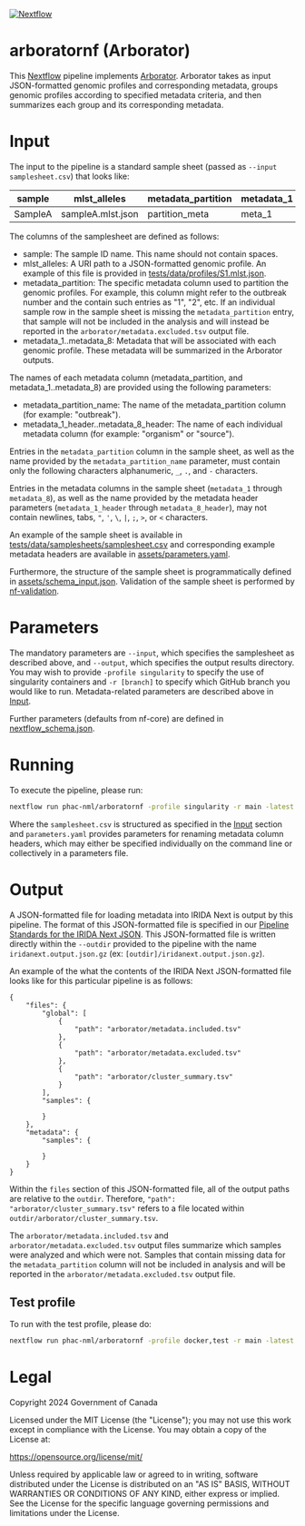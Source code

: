 [![Nextflow](https://img.shields.io/badge/nextflow-%E2%89%A523.04.3-brightgreen.svg)](https://www.nextflow.io/)

# arboratornf (Arborator)

This [Nextflow](https://www.nextflow.io/) pipeline implements [Arborator](https://github.com/phac-nml/arborator). Arborator takes as input JSON-formatted genomic profiles and corresponding metadata, groups genomic profiles according to specified metadata criteria, and then summarizes each group and its corresponding metadata.

# Input

The input to the pipeline is a standard sample sheet (passed as `--input samplesheet.csv`) that looks like:

| sample  | mlst_alleles      | metadata_partition | metadata_1 | metadata_2 | metadata_3 | metadata_4 | metadata_5 | metadata_6 | metadata_7 | metadata_8 |
| ------- | ----------------- | ------------------ | ---------- | ---------- | ---------- | ---------- | ---------- | ---------- | ---------- | ---------- |
| SampleA | sampleA.mlst.json | partition_meta     | meta_1     | meta_2     | meta_3     | meta_4     | meta_5     | meta_6     | meta_7     | meta_8     |

The columns of the samplesheet are defined as follows:

- sample: The sample ID name. This name should not contain spaces.
- mlst_alleles: A URI path to a JSON-formatted genomic profile. An example of this file is provided in [tests/data/profiles/S1.mlst.json](tests/data/profiles/S1.mlst.json).
- metadata_partition: The specific metadata column used to partition the genomic profiles. For example, this column might refer to the outbreak number and the contain such entries as "1", "2", etc. If an individual sample row in the sample sheet is missing the `metadata_partition` entry, that sample will not be included in the analysis and will instead be reported in the `arborator/metadata.excluded.tsv` output file.
- metadata_1..metadata_8: Metadata that will be associated with each genomic profile. These metadata will be summarized in the Arborator outputs.

The names of each metadata column (metadata_partition, and metadata_1..metadata_8) are provided using the following parameters:

- metadata_partition_name: The name of the metadata_partition column (for example: "outbreak").
- metadata_1_header..metadata_8_header: The name of each individual metadata column (for example: "organism" or "source").

Entries in the `metadata_partition` column in the sample sheet, as well as the name provided by the `metadata_partition_name` parameter, must contain only the following characters alphanumeric, `_`, `.`, and `-` characters.

Entries in the metadata columns in the sample sheet (`metadata_1` through `metadata_8`), as well as the name provided by the metadata header parameters (`metadata_1_header` through `metadata_8_header`), may not contain newlines, tabs, `"`, `'`, `\`, `|`, `;`, `>`, or `<` characters.

An example of the sample sheet is available in [tests/data/samplesheets/samplesheet.csv](tests/data/samplesheets/samplesheet.csv) and corresponding example metadata headers are available in [assets/parameters.yaml](assets/parameters.yaml).

Furthermore, the structure of the sample sheet is programmatically defined in [assets/schema_input.json](assets/schema_input.json). Validation of the sample sheet is performed by [nf-validation](https://nextflow-io.github.io/nf-validation/).

# Parameters

The mandatory parameters are `--input`, which specifies the samplesheet as described above, and `--output`, which specifies the output results directory. You may wish to provide `-profile singularity` to specify the use of singularity containers and `-r [branch]` to specify which GitHub branch you would like to run. Metadata-related parameters are described above in [Input](#input).

Further parameters (defaults from nf-core) are defined in [nextflow_schema.json](nextflow_schema.json).

# Running

To execute the pipeline, please run:

```bash
nextflow run phac-nml/arboratornf -profile singularity -r main -latest --input assets/samplesheet.csv -params-file assets/parameters.yaml --outdir results
```

Where the `samplesheet.csv` is structured as specified in the [Input](#input) section and `parameters.yaml` provides parameters for renaming metadata column headers, which may either be specified individually on the command line or collectively in a parameters file.

# Output

A JSON-formatted file for loading metadata into IRIDA Next is output by this pipeline. The format of this JSON-formatted file is specified in our [Pipeline Standards for the IRIDA Next JSON](https://github.com/phac-nml/pipeline-standards#32-irida-next-json). This JSON-formatted file is written directly within the `--outdir` provided to the pipeline with the name `iridanext.output.json.gz` (ex: `[outdir]/iridanext.output.json.gz`).

An example of the what the contents of the IRIDA Next JSON-formatted file looks like for this particular pipeline is as follows:

```
{
    "files": {
        "global": [
            {
                "path": "arborator/metadata.included.tsv"
            },
            {
                "path": "arborator/metadata.excluded.tsv"
            },
            {
                "path": "arborator/cluster_summary.tsv"
            }
        ],
        "samples": {

        }
    },
    "metadata": {
        "samples": {

        }
    }
}
```

Within the `files` section of this JSON-formatted file, all of the output paths are relative to the `outdir`. Therefore, `"path": "arborator/cluster_summary.tsv"` refers to a file located within `outdir/arborator/cluster_summary.tsv`.

The `arborator/metadata.included.tsv` and `arborator/metadata.excluded.tsv` output files summarize which samples were analyzed and which were not. Samples that contain missing data for the `metadata_partition` column will not be included in analysis and will be reported in the `arborator/metadata.excluded.tsv` output file.

## Test profile

To run with the test profile, please do:

```bash
nextflow run phac-nml/arboratornf -profile docker,test -r main -latest --outdir results
```

# Legal

Copyright 2024 Government of Canada

Licensed under the MIT License (the "License"); you may not use
this work except in compliance with the License. You may obtain a copy of the
License at:

https://opensource.org/license/mit/

Unless required by applicable law or agreed to in writing, software distributed
under the License is distributed on an "AS IS" BASIS, WITHOUT WARRANTIES OR
CONDITIONS OF ANY KIND, either express or implied. See the License for the
specific language governing permissions and limitations under the License.
